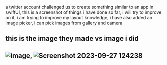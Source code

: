 a twitter account challenged us to create something similar to an app in swiftUI, this is a screenshot of things i have done so far, i will try to improve on it, i am trying to improve my layout knowledge, i have also added an image picker, i can pick images from gallery and camera 
## this is the image they made vs image i did ##
## ![image](https://github.com/Amjadyabroudi128/demo/assets/61939508/9eba145e-84f7-4db2-b6de-ef01366f42a0), ![Screenshot 2023-09-27 124238](https://github.com/Amjadyabroudi128/demo/assets/61939508/dc3c19ea-b1af-4170-b90d-05707f7c7bd4) ##
